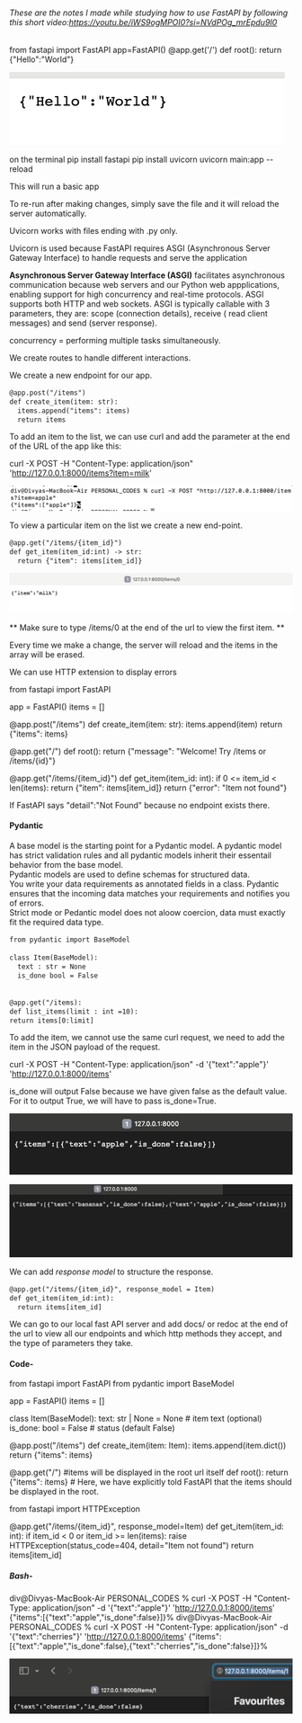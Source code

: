 ###### These are the notes I made while studying how to use FastAPI by following this short video:https://youtu.be/iWS9ogMPOI0?si=NVdPOg_mrEpdu9I0

   from fastapi import FastAPI
    app=FastAPI()
    @app.get('/')
    def root():
      return {"Hello":"World"}

![alt text](image.png)

on the terminal
    pip install fastapi
    pip install uvicorn
    uvicorn main:app --reload

This will run a basic app

To re-run after making changes, simply save the file and it will reload the server automatically. 

Uvicorn works with files ending with .py only. 

Uvicorn is used because FastAPI requires ASGI (Asynchronous Server Gateway Interface) to handle requests and serve the application

**Asynchronous Server Gateway Interface (ASGI)** facilitates asynchronous communication because web servers and our Python web appplications, enabling support for high concurrency and real-time protocols. ASGI supports both HTTP and web sockets. ASGI is typically callable with 3 parameters, they are: scope (connection details), receive ( read client messages) and send (server response). 

concurrency = performing multiple tasks simultaneously. 


We create routes to handle different interactions. 

We create a new endpoint for our app.

    @app.post("/items")
    def create_item(item: str):
      items.append("items": items)
      return items

To add an item to the list, we can use curl and add the parameter at the end of the URL of the app like this:

curl -X POST -H "Content-Type: application/json" 'http://127.0.0.1:8000/items?item=milk'

![alt text](image-1.png)

To view a particular item on the list we create a new end-point.

    @app.get("/items/{item_id}")
    def get_item(item_id:int) -> str:
      return {"item": items[item_id]}

![alt text](image-2.png)

** Make sure to type /items/0 at the end of the url to view the first item. **

Every time we make a change, the server will reload and the items in the array will be erased.

We can use HTTP extension to display errors


from fastapi import FastAPI

app = FastAPI()
items = []

@app.post("/items")
def create_item(item: str):
    items.append(item)
    return {"items": items}

@app.get("/")
def root():
    return {"message": "Welcome! Try /items or /items/{id}"}




@app.get("/items/{item_id}")
def get_item(item_id: int):
    if 0 <= item_id < len(items):
        return {"item": items[item_id]}
    return {"error": "Item not found"}

If FastAPI says "detail":"Not Found" because no endpoint exists there.

#### Pydantic
A base model is the starting point for a Pydantic model. A pydantic model has strict validation rules and all pydantic models inherit their essentail behavior from the base model.   
Pydantic models are used to define schemas for structured data.   
You write your data requirements as annotated fields in a class. Pydantic ensures that the incoming data matches your requirements and notifies you of errors.  
Strict mode or Pedantic model does not aloow coercion, data must exactly fit the required data type.

    from pydantic import BaseModel

    class Item(BaseModel):
      text : str = None
      is_done bool = False


    @app.get("/items):
    def list_items(limit : int =10):
    return items[0:limit]


To add the item, we cannot use the same curl request, we need to add the item in the JSON payload of the request.

   curl -X POST -H "Content-Type: application/json" -d '{"text":"apple"}' 'http://127.0.0.1:8000/items'

is_done will output False because we have given false as the default value. For it to output True, we will have to pass is_done=True.

![alt text](image-3.png)

![alt text](image-4.png)

We can add *response model* to structure the response. 

    @app.get("/items/{item_id}", response_model = Item)
    def get_item(item_id:int):
      return items[item_id]

We can go to our local fast API server and add docs/ or redoc at the end of the url to view all our endpoints and which http methods they accept, and the type of parameters they take. 



#### Code-

from fastapi import FastAPI
from pydantic import BaseModel

app = FastAPI()
items = []

class Item(BaseModel):
    text: str | None = None   # item text (optional)
    is_done: bool = False     # status (default False)

@app.post("/items")
def create_item(item: Item):
    items.append(item.dict())
    return {"items": items}

@app.get("/") #items will be displayed in the root url itself 
def root():
    return {"items": items} # Here, we have explicitly told FastAPI that the items should be displayed in the root.


from fastapi import HTTPException

@app.get("/items/{item_id}", response_model=Item)
def get_item(item_id: int):
    if item_id < 0 or item_id >= len(items):
        raise HTTPException(status_code=404, detail="Item not found")
    return items[item_id]



##### Bash-

div@Divyas-MacBook-Air PERSONAL_CODES % curl -X POST -H "Content-Type: application/json" -d '{"text":"apple"}' 'http://127.0.0.1:8000/items'
{"items":[{"text":"apple","is_done":false}]}%                                                                                                                                                               div@Divyas-MacBook-Air PERSONAL_CODES %  curl -X POST -H "Content-Type: application/json" -d '{"text":"cherries"}' 'http://127.0.0.1:8000/items'
{"items":[{"text":"apple","is_done":false},{"text":"cherries","is_done":false}]}%        

![alt text](image-5.png)